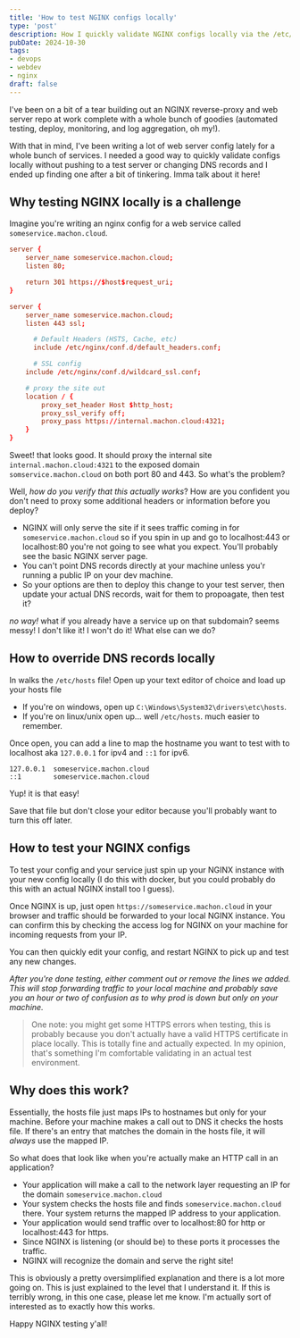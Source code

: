```yaml
---
title: 'How to test NGINX configs locally'
type: 'post'
description: How I quickly validate NGINX configs locally via the /etc/hosts file.
pubDate: 2024-10-30
tags:
- devops
- webdev
- nginx
draft: false
---
```


I've been on a bit of a tear building out an NGINX reverse-proxy and web server repo at work complete with a whole bunch of goodies (automated testing, deploy, monitoring, and log aggregation, oh my!).

With that in mind, I've been writing a lot of web server config lately for a whole bunch of services. I needed a good way to quickly validate configs locally without pushing to a test server or changing DNS records and I ended up finding one after a bit of tinkering. Imma talk about it here!

## Why testing NGINX locally is a challenge

Imagine you're writing an nginx config for a web service called `someservice.machon.cloud`.

```conf
server {
    server_name someservice.machon.cloud;
    listen 80;

    return 301 https://$host$request_uri;
}

server {
    server_name someservice.machon.cloud;
    listen 443 ssl;

	  # Default Headers (HSTS, Cache, etc)
	  include /etc/nginx/conf.d/default_headers.conf;

	  # SSL config
    include /etc/nginx/conf.d/wildcard_ssl.conf;

    # proxy the site out
    location / {
        proxy_set_header Host $http_host; 
        proxy_ssl_verify off; 
        proxy_pass https://internal.machon.cloud:4321;
    }
}
```

Sweet! that looks good. It should proxy the internal site `internal.machon.cloud:4321` to the exposed domain `somservice.machon.cloud` on both port 80 and 443. So what's the problem? 

Well, *how do you verify that this actually works*? How are you confident you don't need to proxy some additional headers or information before you deploy?

- NGINX will only serve the site if it sees traffic coming in for `someservice.machon.cloud` so if you spin in up and go to localhost:443 or localhost:80 you're not going to see what you expect. You'll probably see the basic NGINX server page. 
- You can't point DNS records directly at your machine unless you'r running a public IP on your dev machine. 
- So your options are then to deploy this change to your test server, then update your actual DNS records, wait for them to propoagate, then test it? 

*no way!* what if you already have a service up on that subdomain? seems messy! I don't like it! I won't do it! What else can we do? 

## How to override DNS records locally

In walks the `/etc/hosts` file!  Open up your text editor of choice and load up your hosts file

- If you're on windows, open up `C:\Windows\System32\drivers\etc\hosts`.
- If you're on linux/unix open up... well `/etc/hosts`. much easier to remember.

Once open, you can add a line to map the hostname you want to test with to localhost aka `127.0.0.1` for ipv4 and `::1` for ipv6.

```/etc/hosts
127.0.0.1  someservice.machon.cloud
::1        someservice.machon.cloud
```

Yup! it is that easy!

Save that file but don't close your editor because you'll probably want to turn this off later.

## How to test your NGINX configs 

To test your config and your service just spin up your NGINX instance with your new config locally (I do this with docker, but you could probably do this with an actual NGINX install too I guess).

Once NGINX is up, just open `https://someservice.machon.cloud` in your browser and traffic should be forwarded to your local NGINX instance. You can confirm this by checking the access log for NGINX on your machine for incoming requests from your IP.

You can then quickly edit your config, and restart NGINX to pick up and test any new changes. 

*After you're done testing, either comment out or remove the lines we added. This will stop forwarding traffic to your local machine and probably save you an hour or two of confusion as to why prod is down but only on your machine.*

> One note: you might get some HTTPS errors when testing, this is probably because you don't actually have a valid HTTPS certificate in place locally. This is totally fine and actually expected. In my opinion, that's something I'm comfortable validating in an actual test environment.

## Why does this work? 

Essentially, the hosts file just maps IPs to hostnames but only for your machine. Before your machine makes a call out to DNS it checks the hosts file. If there's an entry that matches the domain in the hosts file, it will *always* use the mapped IP.

So what does that look like when you're actually make an HTTP call in an application?

- Your application will make a call to the network layer requesting an IP for the domain `someservice.machon.cloud`
- Your system checks the hosts file and finds  `someservice.machon.cloud` there.  Your system returns the mapped IP address to your application.
- Your application would send traffic over to localhost:80 for http or localhost:443 for https.
- Since NGINX is listening (or should be) to these ports it processes the traffic.
- NGINX will recognize the domain and serve the right site! 

This is obviously a pretty oversimplified explanation and there is a lot more going on. This is just explained to the level that I understand it. If this is terribly wrong, in this one case, please let me know. I'm actually sort of interested as to exactly how this works.

Happy NGINX testing y'all!